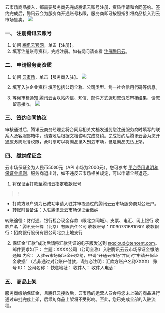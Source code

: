 云市场商品接入，都需要服务商先完成腾讯云账号注册、资质申请和合同签约。签约完成后，腾讯云会为服务商开通账号权限，服务商即可按照指引将商品接入到云市场售卖。
![](https://main.qcloudimg.com/raw/0d635478ea287c5e97aa7c64564bb4e1.png)

### 一、 注册腾讯云账号
1. 访问 [腾讯云官网](https://cloud.tencent.com/)，单击【注册】。
2. 填写注册账号资料，完成注册。如有疑问请查看 [注册腾讯云](https://cloud.tencent.com/document/product/378/17985)。


### 二、 申请服务商资质
1. 访问 [云市场](https://market.cloud.tencent.com)，单击【服务商入驻】。
![](https://main.qcloudimg.com/raw/d285f4443c634ccdaf8082f27b849cee.png)

2. 填写入驻企业资料
填写包括公司全称、公司类型、统一社会信用代码等信息。

3. 等候审核通知
腾讯云会以站内信、短信、邮件方式通知您资质审核结果，请您留意接收。
![](https://main.qcloudimg.com/raw/c422cc298d1396156f115e34865c1fb3.png)



### 三、 签约合同协议
审核通过后，腾讯云商务经理会将合同及相关文档发送到您注册服务商时填写的联系人及客服邮箱中，请查收后根据文档说明完成签约。完成签约后腾讯云会为您开通服务商账号权限，此时您可以将商品接入到云市场，但是商品无法上架。

### 四、 缴纳保证金
云市场保证金为人民币5000元（API 市场为2000元），您可参考 [平台费用说明和保证金规则](https://cloud.tencent.com/document/product/306/10017)。服务商退出时，如不违反云市场相关规定，可以申请全额返还。

1. 将保证金打款至腾讯云指定收款账号
 >!
 - 打款方账户须为已成功申请入驻并审核通过的腾讯云云市场服务商对公账户。
 - 转账时请备注：入驻腾讯云云市场保证金缴纳
 
 转账途径：财付通、银行柜台现金存款（限北京同城）、支票、电汇、网上银行
 收款户名：腾讯云计算（北京）有限责任公司
 收款账号：110907316810601
 收款银行：招商银行股份有限公司北京上地支行

2. 保证金“汇款”成功后请将汇款凭证的电子版发送到 mqcloud@tencent.com。
邮件要求如下：
主题：XXXX公司（公司全称）入驻腾讯云云市场保证金缴纳通知
内容：
入驻云市场保证金已交纳，申请“开通云市场”并同时“申请开保证金收据” （若非通过对公账户付款，请务必注明：汇款方账户名称XXXX）
账号 ID：
公司名称：
快递地址：
收件人：
收件人电话：

### 五、 商品上架
服务商缴纳保证金，且腾讯云接收后，云市场的运营人员会将您未上架的商品进行通过审批完成上架，后续的商品上架将不受影响。至此，您已完成全部的入驻流程。

